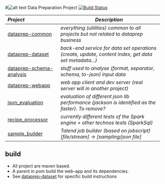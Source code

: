 #![alt text](http://www.talend.com/sites/all/themes/talend_responsive/images/logo.png "Talend") Data Preparation Project [![Build Status](https://magnum.travis-ci.com/Talend/data-prep.svg?token=pZH8ZcJXLuMxijJexq7J&branch=feature/travis)](https://magnum.travis-ci.com/Talend/data-prep)

| _Project_                  | _Description_ |
|:-------------------------|-------------|
| [dataprep-common](dataprep-common)          | *everything (utilities) common to all projects but not related to dataprep business* |
| [dataprep-dataset](dataprep-dataset)         | *back-end service for data set operations (create, update, content index, get data set metadata...)* |
| [dataprep-schema-analysis](dataprep-schema-analysis) | *stuff used to analyse (format, separator, schema, to-json) input data* |
| [dataprep-webapp](dataprep-webapp)          | *web app client and dev server (real server will in another project)* |
| [json_evaluation](json_evaluation)          | *evaluation of different json lib performance (jackson is identified as the faster). To remove?* |
| [recipe_processor](recipe_processor)         | *currently different tests of the Spark engine + other technos tests (SparkSql)* |
| [sample_builder](sample_builder)           | *Talend job builder (based on jobscript) [file/stream] -> [sampling/json file]* |

## build
- All project are maven based.
- A parent in pom build the web-app and its dependencies.
- See [dataprep-dataset](/dataprep-dataset/) for specific build instructions

